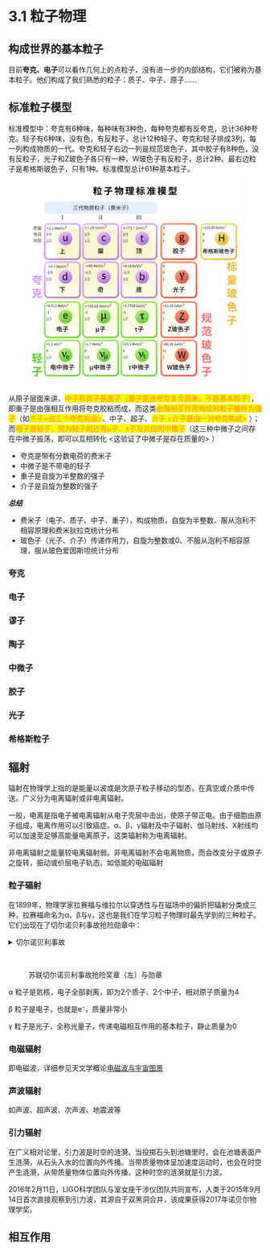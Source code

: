 # 3.1 粒子物理

## 构成世界的基本粒子

目前**夸克、电子**可以看作几何上的点粒子，没有进一步的内部结构，它们被称为基本粒子。他们构成了我们熟悉的粒子：质子、中子、原子……

## 标准粒子模型

标准模型中：夸克有6种味，每种味有3种色，每种夸克都有反夸克，总计36种夸克。轻子有6种味，没有色，有反粒子，总计12种轻子。夸克和轻子排成3列，每一列构成物质的一代。夸克和轻子右边一列是规范玻色子，其中胶子有8种色，没有反粒子，光子和Z玻色子各只有一种，W玻色子有反粒子，总计2种。最右边粒子是希格斯玻色子，只有1种。标准模型总计61种基本粒子。

<figure><img src="../.gitbook/assets/Standard_Model_of_Elementary_Particles_zh-hans.svg" alt=""><figcaption></figcaption></figure>

从原子层面来讲，<mark style="color:orange;">**中子和质子是重子（重子是由夸克复合而来，不是基本粒子）**</mark>，即重子是由强相互作用将夸克胶粘而成，而这类<mark style="color:orange;">**由强相互作用构成的粒子被称为强子**</mark>（如<mark style="color:orange;">质</mark><mark style="color:orange;">**子<由三个夸克构成>**</mark>、中子、超子、<mark style="color:orange;">**介子 <介子是由一对夸克构成>**</mark> ）；而<mark style="color:orange;">**电子是轻子，同为轻子的还有μ子、τ子及对应的中微子**</mark>（这三种中微子之间存在中微子振荡，即可以互相转化 <这验证了中微子是存在质量的> ）

* 夸克是带有分数电荷的费米子
* 中微子是不带电的轻子
* 重子是自旋为半整数的强子
* 介子是自旋为整数的强子

_**总结**_

* 费米子（电子、质子、中子、重子），构成物质，自旋为半整数、服从泡利不相容原理和费米狄拉克统计分布
* 玻色子（光子、介子）传递作用力，自旋为整数或0、不服从泡利不相容原理，服从玻色爱因斯坦统计分布

### 夸克

### 电子

### 谬子

### 陶子

### 中微子

### 胶子

### 光子

### 希格斯粒子









## 辐射

辐射在物理学上指的是能量以波或是次原子粒子移动的型态，在真空或介质中传送。广义分为电离辐射或非电离辐射。

一般，电离是指电子被电离辐射从电子壳层中击出，使原子带正电。由于细胞由原子组成，电离作用可以引致癌症。α、β、γ辐射及中子辐射、伽马射线、X射线均可以加速至足够高能量电离原子。这类辐射称为电离辐射。

非电离辐射之能量较电离辐射弱。非电离辐射不会电离物质，而会改变分子或原子之旋转，振动或价层电子轨态。如低能的电磁辐射

### 粒子辐射

在1899年，物理学家拉赛福与维拉尔以穿透性与在磁场中的偏折把辐射分类成三种，拉赛福命名为α、β与γ，这也是我们在学习粒子物理时最先学到的三种粒子。它们出现在了切尔诺贝利事故抢险勋章中：

<details>

<summary>切尔诺贝利事故</summary>

1986年月6日，[苏维埃社会主义共和国联盟](https://zh.wikipedia.org/wiki/%E8%98%87%E7%B6%AD%E5%9F%83%E7%A4%BE%E6%9C%83%E4%B8%BB%E7%BE%A9%E5%85%B1%E5%92%8C%E5%9C%8B%E8%81%AF%E7%9B%9F)[乌克兰苏维埃社会主义共和国](https://zh.wikipedia.org/wiki/%E7%83%8F%E5%85%8B%E8%98%AD%E8%98%87%E7%B6%AD%E5%9F%83%E7%A4%BE%E6%9C%83%E4%B8%BB%E7%BE%A9%E5%85%B1%E5%92%8C%E5%9C%8B)[普里比亚特](https://zh.wikipedia.org/wiki/%E6%99%AE%E9%87%8C%E6%AF%94%E4%BA%9E%E7%89%B9)市[切尔诺贝利核电站](https://zh.wikipedia.org/wiki/%E8%BB%8A%E8%AB%BE%E6%AF%94%E6%A0%B8%E9%9B%BB%E5%BB%A0)发生的[核反应堆](https://zh.wikipedia.org/wiki/%E6%A0%B8%E5%AD%90%E5%8F%8D%E6%87%89%E7%88%90)破裂事故。该事故是历史上最严重的核电事故。4月27日早晨，苏军化学兵司令[弗拉基米尔·卡尔波维奇·皮卡洛夫](https://zh.wikipedia.org/w/index.php?title=%E5%BC%97%E6%8B%89%E5%9F%BA%E7%B1%B3%E5%B0%94%C2%B7%E5%8D%A1%E5%B0%94%E6%B3%A2%E7%BB%B4%E5%A5%87%C2%B7%E7%9A%AE%E5%8D%A1%E6%B4%9B%E5%A4%AB\&action=edit\&redlink=1)将军率核防护部队2600人，400辆专用车辆乘运输机、直升机飞抵事故现场。同时在4月27日至5月6日，千百趟直升机向四号反应堆投下了5000多吨灭火材料。放射性物质释放剂量才从12000k贝克勒尔减少到100k贝克勒尔。1986年8月，抢险救灾进入了后处理阶段。苏联政府征募了大量抢险者参加了切尔诺贝利事故现场抢险工作。仅1986与1987两年，就有24万人参加。至1986年12月，苏联政府在4号反应堆上建成了“石棺”，封闭住事故现场。总计有60万苏联人获得了切尔诺贝利事故抢险奖章与勋章（右）。

</details>

<figure><img src="../.gitbook/assets/Médailles_liquidateurs.jpg" alt="" width="375"><figcaption><p>苏联切尔诺贝利事故抢险奖章（左）与勋章</p></figcaption></figure>

α 粒子是氦核，电子全部剥离，即为2个质子、2个中子，相对原子质量为4

β 粒子是电子，也就是e⁻，质量非常小

γ 粒子是光子，全称光量子，传递电磁相互作用的基本粒子，静止质量为0

### 电磁辐射

即电磁波，详细参见天文学概论[电磁波与宇宙图景](../8.-tian-wen-xue/4.1-tian-wen-xue-gai-lun.md#dian-ci-bo-yu-yu-zhou-tu-jing)

### 声波辐射

如声波、超声波、次声波、地震波等

### 引力辐射

在广义相对论里，引力波是时空的涟漪。当投掷石头到池塘里时，会在池塘表面产生涟漪，从石头入水的位置向外传播。当带质量物体呈加速度运动时，也会在时空产生涟漪，从带质量物体位置向外传播，这种时空的涟漪就是引力波。

2016年2月11日，LIGO科学团队与室女座干涉仪团队共同宣布，人类于2015年9月14日首次直接观察到引力波，其源自于双黑洞合并，该成果获得2017年诺贝尔物理学奖。





## 相互作用







